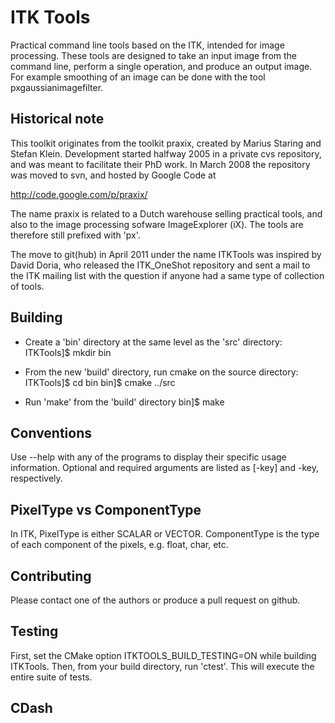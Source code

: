 ITK Tools
==========

Practical command line tools based on the ITK, intended for image processing.
These tools are designed to take an input image from the command line, perform a single operation, and produce an output image. For example smoothing of an image can be done with the tool pxgaussianimagefilter.

Historical note
---------------

This toolkit originates from the toolkit praxix, created by Marius Staring and Stefan Klein. Development started halfway 2005 in a private cvs repository, and was meant to facilitate their PhD work. In March 2008 the repository was moved to svn, and hosted by Google Code at

  http://code.google.com/p/praxix/

The name praxix is related to a Dutch warehouse selling practical tools, and also to the image processing sofware ImageExplorer (iX). The tools are therefore still prefixed with 'px'.

The move to git(hub) in April 2011 under the name ITKTools was inspired by David Doria, who released the ITK\_OneShot repository and sent a mail to the ITK mailing list with the question if anyone had a same type of collection of tools.

Building
--------
- Create a 'bin' directory at the same level as the 'src' directory:
ITKTools]$ mkdir bin

- From the new 'build' directory, run cmake on the source directory:
ITKTools]$ cd bin
bin]$ cmake ../src

- Run 'make' from the 'build' directory
bin]$ make

Conventions
------------
Use --help with any of the programs to display their specific usage information.
Optional and required arguments are listed as [-key] and -key, respectively.

PixelType vs ComponentType
--------------------------
In ITK, PixelType is either SCALAR or VECTOR. ComponentType is the type of each component of the pixels, e.g. float, char, etc.

Contributing
------------
Please contact one of the authors or produce a pull request on github.

Testing
-------
First, set the CMake option ITKTOOLS_BUILD_TESTING=ON while building ITKTools. Then, from your build directory, run 'ctest'. This will execute the entire suite of tests.

CDash
-----